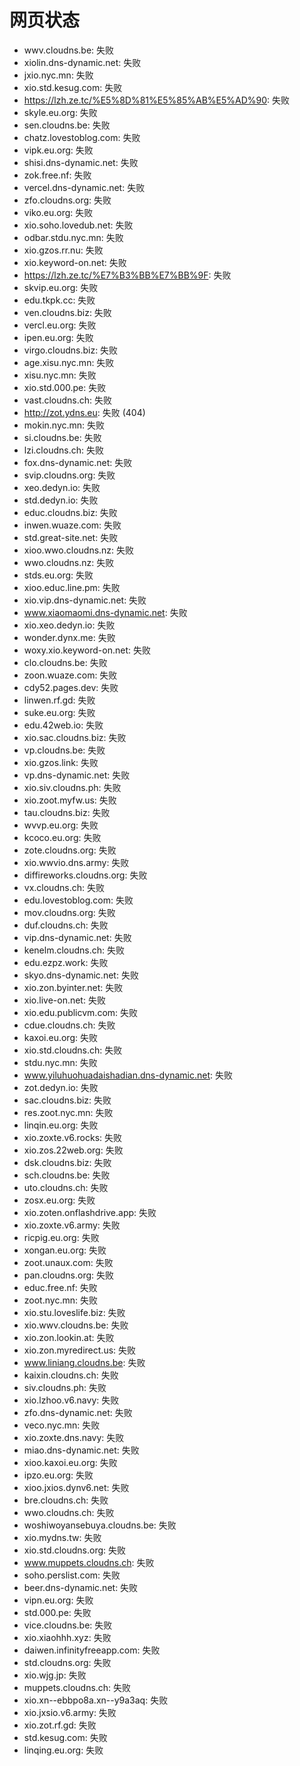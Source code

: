 # 网页状态
- wwv.cloudns.be: 失败
- xiolin.dns-dynamic.net: 失败
- jxio.nyc.mn: 失败
- xio.std.kesug.com: 失败
- https://lzh.ze.tc/%E5%8D%81%E5%85%AB%E5%AD%90: 失败
- skyle.eu.org: 失败
- sen.cloudns.be: 失败
- chatz.lovestoblog.com: 失败
- vipk.eu.org: 失败
- shisi.dns-dynamic.net: 失败
- zok.free.nf: 失败
- vercel.dns-dynamic.net: 失败
- zfo.cloudns.org: 失败
- viko.eu.org: 失败
- xio.soho.lovedub.net: 失败
- odbar.stdu.nyc.mn: 失败
- xio.gzos.rr.nu: 失败
- xio.keyword-on.net: 失败
- https://lzh.ze.tc/%E7%B3%BB%E7%BB%9F: 失败
- skvip.eu.org: 失败
- edu.tkpk.cc: 失败
- ven.cloudns.biz: 失败
- vercl.eu.org: 失败
- ipen.eu.org: 失败
- virgo.cloudns.biz: 失败
- age.xisu.nyc.mn: 失败
- xisu.nyc.mn: 失败
- xio.std.000.pe: 失败
- vast.cloudns.ch: 失败
- http://zot.ydns.eu: 失败 (404)
- mokin.nyc.mn: 失败
- si.cloudns.be: 失败
- lzi.cloudns.ch: 失败
- fox.dns-dynamic.net: 失败
- svip.cloudns.org: 失败
- xeo.dedyn.io: 失败
- std.dedyn.io: 失败
- educ.cloudns.biz: 失败
- inwen.wuaze.com: 失败
- std.great-site.net: 失败
- xioo.wwo.cloudns.nz: 失败
- wwo.cloudns.nz: 失败
- stds.eu.org: 失败
- xioo.educ.line.pm: 失败
- xio.vip.dns-dynamic.net: 失败
- www.xiaomaomi.dns-dynamic.net: 失败
- xio.xeo.dedyn.io: 失败
- wonder.dynx.me: 失败
- woxy.xio.keyword-on.net: 失败
- clo.cloudns.be: 失败
- zoon.wuaze.com: 失败
- cdy52.pages.dev: 失败
- linwen.rf.gd: 失败
- suke.eu.org: 失败
- edu.42web.io: 失败
- xio.sac.cloudns.biz: 失败
- vp.cloudns.be: 失败
- xio.gzos.link: 失败
- vp.dns-dynamic.net: 失败
- xio.siv.cloudns.ph: 失败
- xio.zoot.myfw.us: 失败
- tau.cloudns.biz: 失败
- wvvp.eu.org: 失败
- kcoco.eu.org: 失败
- zote.cloudns.org: 失败
- xio.wwvio.dns.army: 失败
- diffireworks.cloudns.org: 失败
- vx.cloudns.ch: 失败
- edu.lovestoblog.com: 失败
- mov.cloudns.org: 失败
- duf.cloudns.ch: 失败
- vip.dns-dynamic.net: 失败
- kenelm.cloudns.ch: 失败
- edu.ezpz.work: 失败
- skyo.dns-dynamic.net: 失败
- xio.zon.byinter.net: 失败
- xio.live-on.net: 失败
- xio.edu.publicvm.com: 失败
- cdue.cloudns.ch: 失败
- kaxoi.eu.org: 失败
- xio.std.cloudns.ch: 失败
- stdu.nyc.mn: 失败
- www.yiluhuohuadaishadian.dns-dynamic.net: 失败
- zot.dedyn.io: 失败
- sac.cloudns.biz: 失败
- res.zoot.nyc.mn: 失败
- linqin.eu.org: 失败
- xio.zoxte.v6.rocks: 失败
- xio.zos.22web.org: 失败
- dsk.cloudns.biz: 失败
- sch.cloudns.be: 失败
- uto.cloudns.ch: 失败
- zosx.eu.org: 失败
- xio.zoten.onflashdrive.app: 失败
- xio.zoxte.v6.army: 失败
- ricpig.eu.org: 失败
- xongan.eu.org: 失败
- zoot.unaux.com: 失败
- pan.cloudns.org: 失败
- educ.free.nf: 失败
- zoot.nyc.mn: 失败
- xio.stu.loveslife.biz: 失败
- xio.wwv.cloudns.be: 失败
- xio.zon.lookin.at: 失败
- xio.zon.myredirect.us: 失败
- www.liniang.cloudns.be: 失败
- kaixin.cloudns.ch: 失败
- siv.cloudns.ph: 失败
- xio.lzhoo.v6.navy: 失败
- zfo.dns-dynamic.net: 失败
- veco.nyc.mn: 失败
- xio.zoxte.dns.navy: 失败
- miao.dns-dynamic.net: 失败
- xioo.kaxoi.eu.org: 失败
- ipzo.eu.org: 失败
- xioo.jxios.dynv6.net: 失败
- bre.cloudns.ch: 失败
- wwo.cloudns.ch: 失败
- woshiwoyansebuya.cloudns.be: 失败
- xio.mydns.tw: 失败
- xio.std.cloudns.org: 失败
- www.muppets.cloudns.ch: 失败
- soho.perslist.com: 失败
- beer.dns-dynamic.net: 失败
- vipn.eu.org: 失败
- std.000.pe: 失败
- vice.cloudns.be: 失败
- xio.xiaohhh.xyz: 失败
- daiwen.infinityfreeapp.com: 失败
- std.cloudns.org: 失败
- xio.wjg.jp: 失败
- muppets.cloudns.ch: 失败
- xio.xn--ebbpo8a.xn--y9a3aq: 失败
- xio.jxsio.v6.army: 失败
- xio.zot.rf.gd: 失败
- std.kesug.com: 失败
- linqing.eu.org: 失败
